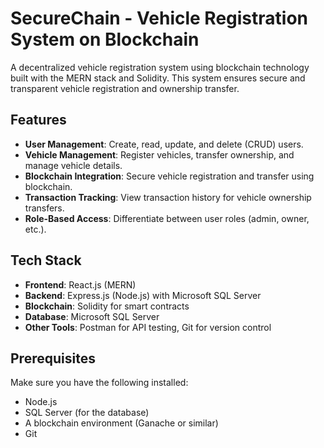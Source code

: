 # SecureChain - Vehicle Registration System on Blockchain

A decentralized vehicle registration system using blockchain technology built with the MERN stack and Solidity. This system ensures secure and transparent vehicle registration and ownership transfer.

## Features

- **User Management**: Create, read, update, and delete (CRUD) users.
- **Vehicle Management**: Register vehicles, transfer ownership, and manage vehicle details.
- **Blockchain Integration**: Secure vehicle registration and transfer using blockchain.
- **Transaction Tracking**: View transaction history for vehicle ownership transfers.
- **Role-Based Access**: Differentiate between user roles (admin, owner, etc.).

## Tech Stack

- **Frontend**: React.js (MERN)
- **Backend**: Express.js (Node.js) with Microsoft SQL Server
- **Blockchain**: Solidity for smart contracts
- **Database**: Microsoft SQL Server
- **Other Tools**: Postman for API testing, Git for version control

## Prerequisites

Make sure you have the following installed:

- Node.js
- SQL Server (for the database)
- A blockchain environment (Ganache or similar)
- Git
